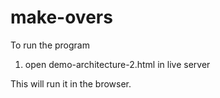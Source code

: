 # make-overs

To run the program

1. open demo-architecture-2.html in live server

This will run it in the browser.
